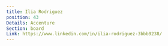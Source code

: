 ```yaml
---
title: Ilia Rodriguez
position: 43
Details: Accenture
Section: board
Link: https://www.linkedin.com/in/ilia-rodriguez-3bbb9238/
---
```


